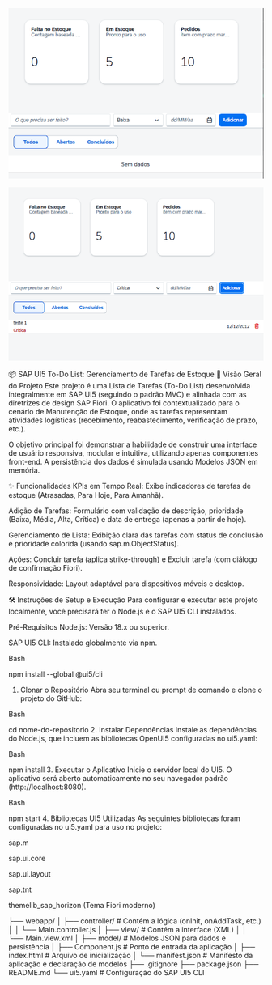 ![foto1](https://github.com/Marcosgt1111/To-Do-List-SAPUI5/blob/main/print%20task%20mde.png?raw=true)

![foto2](https://github.com/Marcosgt1111/To-Do-List-SAPUI5/blob/main/print%20task%20mde%202.png?raw=true)


📦 SAP UI5 To-Do List: Gerenciamento de Tarefas de Estoque
📝 Visão Geral do Projeto
Este projeto é uma Lista de Tarefas (To-Do List) desenvolvida integralmente em SAP UI5 (seguindo o padrão MVC) e alinhada com as diretrizes de design SAP Fiori. O aplicativo foi contextualizado para o cenário de Manutenção de Estoque, onde as tarefas representam atividades logísticas (recebimento, reabastecimento, verificação de prazo, etc.).

O objetivo principal foi demonstrar a habilidade de construir uma interface de usuário responsiva, modular e intuitiva, utilizando apenas componentes front-end. A persistência dos dados é simulada usando Modelos JSON em memória.

✨ Funcionalidades
KPIs em Tempo Real: Exibe indicadores de tarefas de estoque (Atrasadas, Para Hoje, Para Amanhã).

Adição de Tarefas: Formulário com validação de descrição, prioridade (Baixa, Média, Alta, Crítica) e data de entrega (apenas a partir de hoje).

Gerenciamento de Lista: Exibição clara das tarefas com status de conclusão e prioridade colorida (usando sap.m.ObjectStatus).

Ações: Concluir tarefa (aplica strike-through) e Excluir tarefa (com diálogo de confirmação Fiori).

Responsividade: Layout adaptável para dispositivos móveis e desktop.

🛠️ Instruções de Setup e Execução
Para configurar e executar este projeto localmente, você precisará ter o Node.js e o SAP UI5 CLI instalados.

Pré-Requisitos
Node.js: Versão 18.x ou superior.

SAP UI5 CLI: Instalado globalmente via npm.

Bash

npm install --global @ui5/cli
1. Clonar o Repositório
Abra seu terminal ou prompt de comando e clone o projeto do GitHub:

Bash

cd nome-do-repositorio
2. Instalar Dependências
Instale as dependências do Node.js, que incluem as bibliotecas OpenUI5 configuradas no ui5.yaml:

Bash

npm install
3. Executar o Aplicativo
Inicie o servidor local do UI5. O aplicativo será aberto automaticamente no seu navegador padrão (http://localhost:8080).

Bash

npm start
4. Bibliotecas UI5 Utilizadas
As seguintes bibliotecas foram configuradas no ui5.yaml para uso no projeto:

sap.m

sap.ui.core

sap.ui.layout

sap.tnt

themelib_sap_horizon (Tema Fiori moderno)

├── webapp/
│   ├── controller/         # Contém a lógica (onInit, onAddTask, etc.)
│   │   └── Main.controller.js
│   ├── view/               # Contém a interface (XML)
│   │   └── Main.view.xml
│   ├── model/              # Modelos JSON para dados e persistência
│   ├── Component.js        # Ponto de entrada da aplicação
│   ├── index.html          # Arquivo de inicialização
│   └── manifest.json       # Manifesto da aplicação e declaração de modelos
├── .gitignore
├── package.json
├── README.md
└── ui5.yaml              # Configuração do SAP UI5 CLI
